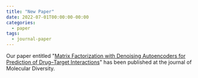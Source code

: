 ```yaml
---
title: "New Paper"
date: 2022-07-01T00:00:00-00:00
categories:
  - paper
tags:
  - journal-paper
---
```


Our paper entitled "[Matrix Factorization with Denoising Autoencoders for Prediction of Drug–Target Interactions](https://link.springer.com/article/10.1007/s11030-022-10492-8)" has been published at the journal of Molecular Diversity.
